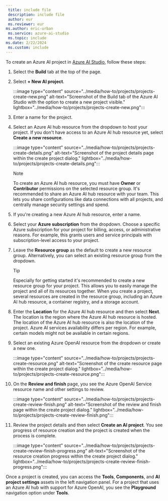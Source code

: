 ```yaml
---
 title: include file
 description: include file
 author: eur
 ms.reviewer: eur
ms.author: eric-urban
 ms.service: azure-ai-studio
 ms.topic: include
ms.date: 2/22/2024
 ms.custom: include
---
```


To create an Azure AI project in [Azure AI Studio](https://ai.azure.com), follow these steps:

1. Select the **Build** tab at the top of the page.
1. Select **+ New AI project**.

    :::image type="content" source="../media/how-to/projects/projects-create-new.png" alt-text="Screenshot of the Build tab of the Azure AI Studio with the option to create a new project visible." lightbox="../media/how-to/projects/projects-create-new.png":::

1. Enter a name for the project.
1. Select an Azure AI hub resource from the dropdown to host your project. If you don't have access to an Azure AI hub resource yet, select **Create a new resource**.

    :::image type="content" source="../media/how-to/projects/projects-create-details.png" alt-text="Screenshot of the project details page within the create project dialog." lightbox="../media/how-to/projects/projects-create-details.png":::

    > [!NOTE]
    > To create an Azure AI hub resource, you must have **Owner** or **Contributor** permissions on the selected resource group. It's recommended to share an Azure AI hub resource with your team. This lets you share configurations like data connections with all projects, and centrally manage security settings and spend.

1. If you're creating a new Azure AI hub resource, enter a name.

1. Select your **Azure subscription** from the dropdown. Choose a specific Azure subscription for your project for billing, access, or administrative reasons. For example, this grants users and service principals with subscription-level access to your project.

1. Leave the **Resource group** as the default to create a new resource group. Alternatively, you can select an existing resource group from the dropdown.

    > [!TIP]
    > Especially for getting started it's recommended to create a new resource group for your project. This allows you to easily manage the project and all of its resources together. When you create a project, several resources are created in the resource group, including an Azure AI hub resource, a container registry, and a storage account.

1. Enter the **Location** for the Azure AI hub resource and then select **Next**. The location is the region where the Azure AI hub resource is hosted. The location of the Azure AI hub resource is also the location of the project. Azure AI services availability differs per region. For example, certain models might not be available in certain regions.
1. Select an existing Azure OpenAI resource from the dropdown or create a new one. 

    :::image type="content" source="../media/how-to/projects/projects-create-resource.png" alt-text="Screenshot of the create resource page within the create project dialog." lightbox="../media/how-to/projects/projects-create-resource.png":::

1. On the **Review and finish** page, you see the Azure OpenAI Service resource name and other settings to review.

    :::image type="content" source="../media/how-to/projects/projects-create-review-finish.png" alt-text="Screenshot of the review and finish page within the create project dialog." lightbox="../media/how-to/projects/projects-create-review-finish.png":::

1. Review the project details and then select **Create an AI project**. You see progress of resource creation and the project is created when the process is complete.

    :::image type="content" source="../media/how-to/projects/projects-create-review-finish-progress.png" alt-text="Screenshot of the resource creation progress within the create project dialog." lightbox="../media/how-to/projects/projects-create-review-finish-progress.png":::

Once a project is created, you can access the **Tools**, **Components**, and **AI project settings** assets in the left navigation panel. For a project that uses an Azure AI hub with support for Azure OpenAI, you see the **Playground** navigation option under **Tools**. 
